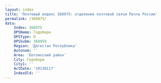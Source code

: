 ```yaml
---
layout: index
title: 'Почтовый индекс 368975: отделение почтовой связи Почты России'
permalink: /368975/
data:
    Index: 368975
    OPSName: Годобери
    OPSType: О
    OPSSubm: 368959
    Region: 'Дагестан Республика'
    Autonom: ''
    Area: 'Ботлихский район'
    City: Годобери
    City1: ''
    ActDate: '20130117'
    IndexOld: ''
---
```

